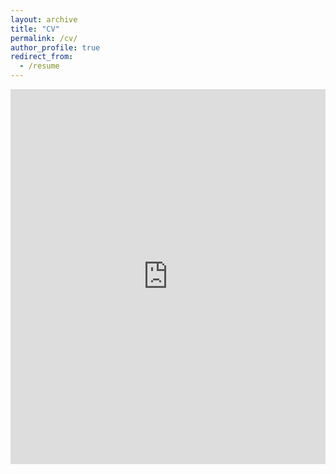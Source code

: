 ```yaml
---
layout: archive
title: "CV"
permalink: /cv/
author_profile: true
redirect_from:
  - /resume
---
```


<iframe src="https://www.business.uconn.edu/wp-content/uploads/sites/969/2019/08/ChenLiang-CV-Sep-2023-1.pdf" width="100%" height="600" frameborder="no" border="0" marginwidth="0" marginheight="0"></iframe>

